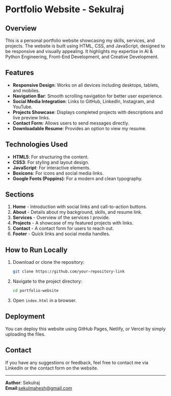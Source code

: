 # Portfolio Website - Sekulraj

## Overview
This is a personal portfolio website showcasing my skills, services, and projects. The website is built using HTML, CSS, and JavaScript, designed to be responsive and visually appealing. It highlights my expertise in AI & Python Engineering, Front-End Development, and Creative Development.

## Features
- **Responsive Design**: Works on all devices including desktops, tablets, and mobiles.
- **Navigation Bar**: Smooth scrolling navigation for better user experience.
- **Social Media Integration**: Links to GitHub, LinkedIn, Instagram, and YouTube.
- **Projects Showcase**: Displays completed projects with descriptions and live preview links.
- **Contact Form**: Allows users to send messages directly.
- **Downloadable Resume**: Provides an option to view my resume.

## Technologies Used
- **HTML5**: For structuring the content.
- **CSS3**: For styling and layout design.
- **JavaScript**: For interactive elements.
- **Boxicons**: For icons and social media links.
- **Google Fonts (Poppins)**: For a modern and clean typography.

## Sections
1. **Home** - Introduction with social links and call-to-action buttons.
2. **About** - Details about my background, skills, and resume link.
3. **Services** - Overview of the services I provide.
4. **Projects** - A showcase of my featured projects with links.
5. **Contact** - A contact form for users to reach out.
6. **Footer** - Quick links and social media handles.

## How to Run Locally
1. Download or clone the repository:
   ```bash
   git clone https://github.com/your-repository-link
   ```
2. Navigate to the project directory:
   ```bash
   cd portfolio-website
   ```
3. Open `index.html` in a browser.

## Deployment
You can deploy this website using GitHub Pages, Netlify, or Vercel by simply uploading the files.

## Contact
If you have any suggestions or feedback, feel free to contact me via LinkedIn or the contact form on the website.

---
**Author**: Sekulraj  
**Email**:sekulmahesh@gmail.com 

